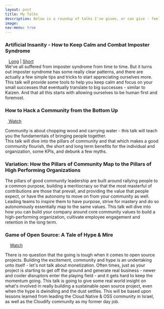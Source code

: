 ```yaml
---
layout: post
title: My Talks
description: Below is a roundup of talks I've given, or can give - feel free to reach out if you'd like to hear more.
image: 
nav-menu: true
---
```


<h3>Artificial Insanity - How to Keep Calm and Combat Imposter Syndrome</h3>
<span class="icon alt fa-play"></span>&nbsp; &nbsp;<a href="https://www.youtube.com/watch?v=f9MG3_DHRSI" target="_blank">Long</a> | <a href="https://www.youtube.com/watch?v=kttJ7js7uC8" target="_blank"> Short</a>
<div class="box">
We've all suffered from imposter syndrome from time to time. But it turns out imposter syndrome has some really clear patterns, and there are actually a few simple tips and tricks to start appreciating ourselves more. This talk will provide some tools to help you keep calm and focus on your small successes that eventually translate to big successes - similar to Kaizen. And that all this starts with allowing ourselves to be human first and foremost.
</div>

<h3>How to Hack a Community from the Bottom Up</h3>
<span class="icon alt fa-play"></span>&nbsp;&nbsp;<a href="https://youtu.be/XAXouw--G1c?&t=2218" target="_blank"> Watch</a>
<div class="box">
	<p>Community is about chopping wood and carrying water - this talk will teach you the fundamentals of bringing people together.<br/>
    This talk will dive into the pillars of community and that which makes a good community flourish, the short and long term benefits for the individual and organization, some KPIs, and debunk a few myths.
    </p>
</div>

<h3>Variation: How the Pillars of Community Map to the Pillars of High Performing Organizations</h3>
<div class="box">
	<p>The pillars of good community leadership are built around rallying people to a common purpose, building a meritiocracy so that the most masterful of contributions are those that prevail, and providing the value that people expect, or have the autonomy to move on from your community as well. Leading teams to inspire them to have purpose, strive for mastery and do so autonomously essentially map to the same values. This talk will dive into how you can build your company around core community values to build a high-performing organization, cultivate employee engagement and retention in the long term.
    </p>
</div>

<h3>Game of Open Source: A Tale of Hype & Mire</h3>
<span class="icon alt fa-play"></span>&nbsp; &nbsp; <a href="https://www.youtube.com/watch?v=EFI5V-Vqulo" target="_blank"> Watch</a>

<div class="box">
	<p>There is no question that the going is tough when it comes to open source projects. Building the excitement, community and hype is an undertaking unto itself - let's not talk about monetization. Often times, just as your project is starting to get off the ground and generate real business - newer and cooler disruptors enter the playing field - and it gets hard to keep the momentum going. This talk is going to give some real world insight on what's involved in really building a sustainable open source project, even when the hype is dwindling and the dust settles. This will be based upon lessons learned from leading the Cloud Native & OSS community in Israel, as well as the Cloudify community as my former day job.</p>
</div>

